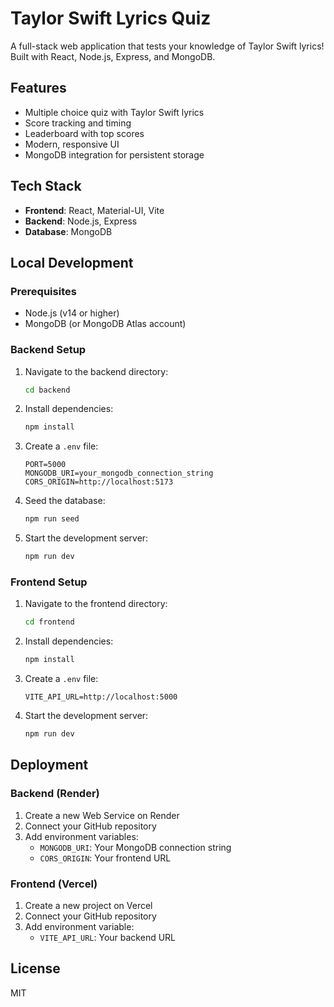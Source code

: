 # Taylor Swift Lyrics Quiz

A full-stack web application that tests your knowledge of Taylor Swift lyrics! Built with React, Node.js, Express, and MongoDB.

## Features

- Multiple choice quiz with Taylor Swift lyrics
- Score tracking and timing
- Leaderboard with top scores
- Modern, responsive UI
- MongoDB integration for persistent storage

## Tech Stack

- **Frontend**: React, Material-UI, Vite
- **Backend**: Node.js, Express
- **Database**: MongoDB

## Local Development

### Prerequisites

- Node.js (v14 or higher)
- MongoDB (or MongoDB Atlas account)

### Backend Setup

1. Navigate to the backend directory:
   ```bash
   cd backend
   ```

2. Install dependencies:
   ```bash
   npm install
   ```

3. Create a `.env` file:
   ```
   PORT=5000
   MONGODB_URI=your_mongodb_connection_string
   CORS_ORIGIN=http://localhost:5173
   ```

4. Seed the database:
   ```bash
   npm run seed
   ```

5. Start the development server:
   ```bash
   npm run dev
   ```

### Frontend Setup

1. Navigate to the frontend directory:
   ```bash
   cd frontend
   ```

2. Install dependencies:
   ```bash
   npm install
   ```

3. Create a `.env` file:
   ```
   VITE_API_URL=http://localhost:5000
   ```

4. Start the development server:
   ```bash
   npm run dev
   ```

## Deployment

### Backend (Render)

1. Create a new Web Service on Render
2. Connect your GitHub repository
3. Add environment variables:
   - `MONGODB_URI`: Your MongoDB connection string
   - `CORS_ORIGIN`: Your frontend URL

### Frontend (Vercel)

1. Create a new project on Vercel
2. Connect your GitHub repository
3. Add environment variable:
   - `VITE_API_URL`: Your backend URL

## License

MIT 